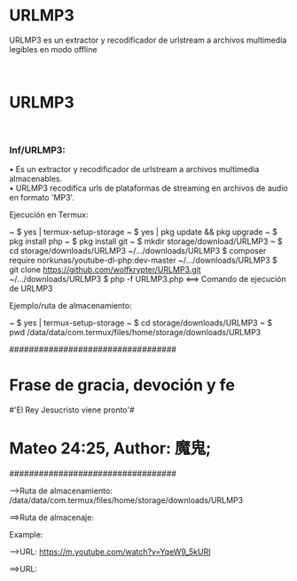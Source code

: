# URLMP3
URLMP3  es un extractor y recodificador de urlstream a archivos multimedia legibles en modo offline

</br><h1>URLMP3</h1></br>


<h3>Inf/URLMP3:</h3>

• Es un extractor y recodificador de urlstream a archivos multimedia almacenables.                                                  
• URLMP3 recodifica urls de plataformas de streaming en archivos de audio en formato 'MP3'.

Ejecución en Termux:

~ $ yes | termux-setup-storage
~ $ yes | pkg update && pkg upgrade
~ $ pkg install php
~ $ pkg install git
~ $ mkdir storage/download/URLMP3
~ $ cd storage/downloads/URLMP3
~/.../downloads/URLMP3 $ composer require norkunas/youtube-dl-php:dev-master
~/.../downloads/URLMP3 $ git clone https://github.com/wolfkrypter/URLMP3.git
~/.../downloads/URLMP3 $ php -f URLMP3.php <==> Comando de ejecución de URLMP3

Ejemplo/ruta de almacenamiento:

~ $ yes | termux-setup-storage
~ $ cd storage/downloads/URLMP3
~ $ pwd
/data/data/com.termux/files/home/storage/downloads/URLMP3


##################################
# Frase de gracia, devoción y fe #
#'El Rey Jesucristo viene pronto'#
#   Mateo 24:25, Author: 魔鬼;   #
##################################


-->Ruta de almacenamiento: /data/data/com.termux/files/home/storage/downloads/URLMP3

==>Ruta de almacenaje:


Example:



-->URL: https://m.youtube.com/watch?v=YqeW9_5kURI

==>URL:
